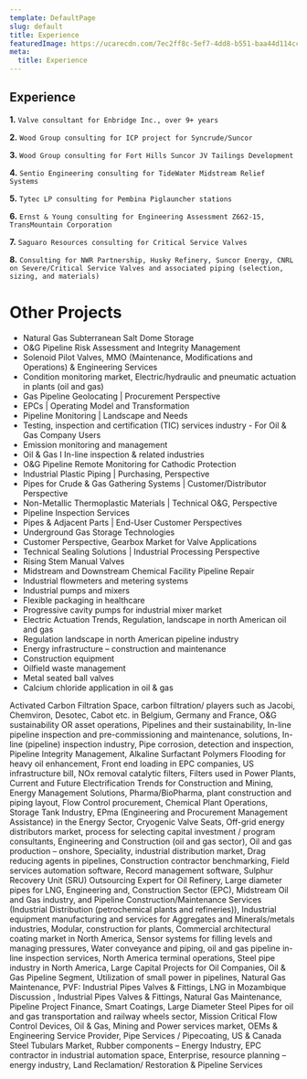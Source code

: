 ```yaml
---
template: DefaultPage
slug: default
title: Experience
featuredImage: https://ucarecdn.com/7ec2ff8c-5ef7-4dd8-b551-baa44d114cc3/
meta:
  title: Experience
---
```


## Experience

**1.** `Valve consultant for Enbridge Inc., over 9+ years`

**2.** `Wood Group consulting for ICP project for Syncrude/Suncor`

**3.** `Wood Group consulting for Fort Hills Suncor JV Tailings Development`

**4.** `Sentio Engineering consulting for TideWater Midstream Relief Systems`

**5.** `Tytec LP consulting for Pembina Piglauncher stations`

**6.** `Ernst & Young consulting for Engineering Assessment Z662-15, TransMountain Corporation`

**7.** `Saguaro Resources consulting for Critical Service Valves`

**8.** `Consulting for NWR Partnership, Husky Refinery, Suncor Energy, CNRL on Severe/Critical Service Valves and associated piping (selection, sizing, and materials)`

# Other Projects

- Natural Gas Subterranean Salt Dome Storage 
- O&G Pipeline Risk Assessment and Integrity Management 
- Solenoid Pilot Valves, MMO (Maintenance, Modifications and Operations) & Engineering Services
- Condition monitoring market, Electric/hydraulic and pneumatic actuation in plants (oil and gas)
- Gas Pipeline Geolocating | Procurement Perspective
- EPCs | Operating Model and Transformation
- Pipeline Monitoring | Landscape and Needs
- Testing, inspection and certification (TIC) services industry - For Oil & Gas Company Users
- Emission monitoring and management
- Oil & Gas I In-line inspection & related industries
- O&G Pipeline Remote Monitoring for Cathodic Protection
- Industrial Plastic Piping | Purchasing, Perspective
- Pipes for Crude & Gas Gathering Systems | Customer/Distributor Perspective
- Non-Metallic Thermoplastic Materials | Technical O&G, Perspective
- Pipeline Inspection Services
- Pipes & Adjacent Parts | End-User Customer Perspectives
- Underground Gas Storage Technologies 
- Customer Perspective, Gearbox Market for Valve Applications
- Technical Sealing Solutions | Industrial Processing Perspective
- Rising Stem Manual Valves
- Midstream and Downstream Chemical Facility Pipeline Repair
- Industrial flowmeters and metering systems
- Industrial pumps and mixers
- Flexible packaging in healthcare
- Progressive cavity pumps for industrial mixer market
- Electric Actuation Trends, Regulation, landscape in north American oil and gas
- Regulation landscape in north American pipeline industry
- Energy infrastructure – construction and maintenance
- Construction equipment
- Oilfield waste management
- Metal seated ball valves
- Calcium chloride application in oil & gas

Activated Carbon Filtration Space, carbon filtration/ players such as Jacobi, Chemviron, Desotec, Cabot etc. in Belgium, Germany and France, O&G sustainability OR asset operations, Pipelines and their sustainability, In-line pipeline inspection and pre-commissioning and maintenance, solutions, In-line (pipeline) inspection industry, Pipe corrosion, detection and inspection, Pipeline Integrity Management, Alkaline Surfactant Polymers Flooding for heavy oil enhancement, Front end loading in EPC companies, US infrastructure bill, NOx removal catalytic filters, Filters used in Power Plants, Current and Future Electrification Trends for Construction and Mining, Energy Management Solutions, Pharma/BioPharma, plant construction and piping layout, Flow Control procurement, Chemical Plant Operations, Storage Tank Industry, EPma (Engineering and Procurement Management Assistance) in the Energy Sector, Cryogenic Valve Seats, Off-grid energy distributors market, process for selecting capital investment / program consultants, Engineering and Construction (oil and gas sector), Oil and gas production – onshore, Speciality, industrial distribution market, Drag reducing agents in pipelines, Construction contractor benchmarking, Field services automation software, Record management software, Sulphur Recovery Unit (SRU) Outsourcing Expert for Oil Refinery, Large diameter pipes for LNG, Engineering and, Construction Sector (EPC), Midstream Oil and Gas industry, and Pipeline Construction/Maintenance Services (Industrial Distribution (petrochemical plants and refineries)), Industrial equipment manufacturing and services for Aggregates and Minerals/metals industries, Modular, construction for plants, Commercial architectural coating market in North America, Sensor systems for filling levels and managing pressures, Water conveyance and piping, oil and gas pipeline in-line inspection services, North America terminal operations, Steel pipe industry in North America, Large Capital Projects for Oil Companies, Oil & Gas Pipeline Segment, Utilization of small power in pipelines, Natural Gas Maintenance, PVF: Industrial Pipes Valves & Fittings, LNG in Mozambique Discussion , Industrial Pipes Valves & Fittings, Natural Gas Maintenance, Pipeline Project Finance, Smart Coatings, Large Diameter Steel Pipes for oil and gas transportation and railway wheels sector, Mission Critical Flow Control Devices, Oil & Gas, Mining and Power services market, OEMs & Engineering Service Provider, Pipe Services / Pipecoating, US & Canada Steel Tubulars Market, Rubber components – Energy Industry, EPC contractor in industrial automation space, Enterprise, resource planning – energy industry, Land Reclamation/ Restoration & Pipeline Services


